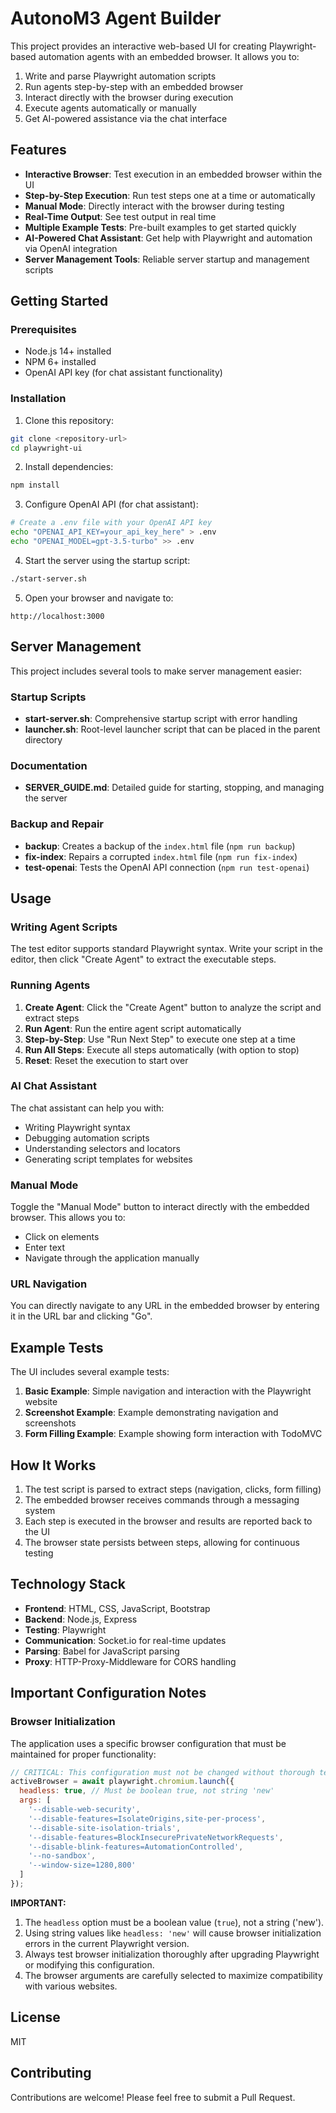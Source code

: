 # AutonoM3 Agent Builder

This project provides an interactive web-based UI for creating Playwright-based automation agents with an embedded browser. It allows you to:

1. Write and parse Playwright automation scripts
2. Run agents step-by-step with an embedded browser
3. Interact directly with the browser during execution
4. Execute agents automatically or manually
5. Get AI-powered assistance via the chat interface

## Features

- **Interactive Browser**: Test execution in an embedded browser within the UI
- **Step-by-Step Execution**: Run test steps one at a time or automatically
- **Manual Mode**: Directly interact with the browser during testing
- **Real-Time Output**: See test output in real time
- **Multiple Example Tests**: Pre-built examples to get started quickly
- **AI-Powered Chat Assistant**: Get help with Playwright and automation via OpenAI integration
- **Server Management Tools**: Reliable server startup and management scripts

## Getting Started

### Prerequisites

- Node.js 14+ installed
- NPM 6+ installed
- OpenAI API key (for chat assistant functionality)

### Installation

1. Clone this repository:
```bash
git clone <repository-url>
cd playwright-ui
```

2. Install dependencies:
```bash
npm install
```

3. Configure OpenAI API (for chat assistant):
```bash
# Create a .env file with your OpenAI API key
echo "OPENAI_API_KEY=your_api_key_here" > .env
echo "OPENAI_MODEL=gpt-3.5-turbo" >> .env
```

4. Start the server using the startup script:
```bash
./start-server.sh
```

5. Open your browser and navigate to:
```
http://localhost:3000
```

## Server Management

This project includes several tools to make server management easier:

### Startup Scripts

- **start-server.sh**: Comprehensive startup script with error handling
- **launcher.sh**: Root-level launcher script that can be placed in the parent directory

### Documentation

- **SERVER_GUIDE.md**: Detailed guide for starting, stopping, and managing the server

### Backup and Repair

- **backup**: Creates a backup of the `index.html` file (`npm run backup`)
- **fix-index**: Repairs a corrupted `index.html` file (`npm run fix-index`)
- **test-openai**: Tests the OpenAI API connection (`npm run test-openai`)

## Usage

### Writing Agent Scripts

The test editor supports standard Playwright syntax. Write your script in the editor, then click "Create Agent" to extract the executable steps.

### Running Agents

1. **Create Agent**: Click the "Create Agent" button to analyze the script and extract steps
2. **Run Agent**: Run the entire agent script automatically
3. **Step-by-Step**: Use "Run Next Step" to execute one step at a time
4. **Run All Steps**: Execute all steps automatically (with option to stop)
5. **Reset**: Reset the execution to start over

### AI Chat Assistant

The chat assistant can help you with:
- Writing Playwright syntax
- Debugging automation scripts
- Understanding selectors and locators
- Generating script templates for websites

### Manual Mode

Toggle the "Manual Mode" button to interact directly with the embedded browser. This allows you to:

- Click on elements
- Enter text
- Navigate through the application manually

### URL Navigation

You can directly navigate to any URL in the embedded browser by entering it in the URL bar and clicking "Go".

## Example Tests

The UI includes several example tests:

1. **Basic Example**: Simple navigation and interaction with the Playwright website
2. **Screenshot Example**: Example demonstrating navigation and screenshots
3. **Form Filling Example**: Example showing form interaction with TodoMVC

## How It Works

1. The test script is parsed to extract steps (navigation, clicks, form filling)
2. The embedded browser receives commands through a messaging system
3. Each step is executed in the browser and results are reported back to the UI
4. The browser state persists between steps, allowing for continuous testing

## Technology Stack

- **Frontend**: HTML, CSS, JavaScript, Bootstrap
- **Backend**: Node.js, Express
- **Testing**: Playwright
- **Communication**: Socket.io for real-time updates
- **Parsing**: Babel for JavaScript parsing
- **Proxy**: HTTP-Proxy-Middleware for CORS handling

## Important Configuration Notes

### Browser Initialization

The application uses a specific browser configuration that must be maintained for proper functionality:

```javascript
// CRITICAL: This configuration must not be changed without thorough testing
activeBrowser = await playwright.chromium.launch({
  headless: true, // Must be boolean true, not string 'new'
  args: [
    '--disable-web-security',
    '--disable-features=IsolateOrigins,site-per-process',
    '--disable-site-isolation-trials',
    '--disable-features=BlockInsecurePrivateNetworkRequests',
    '--disable-blink-features=AutomationControlled',
    '--no-sandbox',
    '--window-size=1280,800'
  ]
});
```

**IMPORTANT:** 
1. The `headless` option must be a boolean value (`true`), not a string ('new').
2. Using string values like `headless: 'new'` will cause browser initialization errors in the current Playwright version.
3. Always test browser initialization thoroughly after upgrading Playwright or modifying this configuration.
4. The browser arguments are carefully selected to maximize compatibility with various websites.

## License

MIT

## Contributing

Contributions are welcome! Please feel free to submit a Pull Request. 